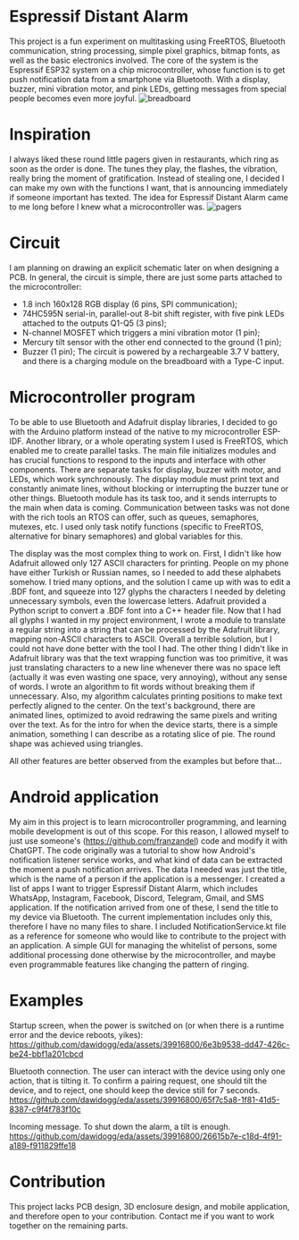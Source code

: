 # Espressif Distant Alarm
This project is a fun experiment on multitasking using FreeRTOS, Bluetooth communication, string processing, simple pixel graphics, bitmap fonts, as well as the basic electronics involved. The core of the system is the Espressif ESP32 system on a chip microcontroller, whose function is to get push notification data from a smartphone via Bluetooth. With a display, buzzer, mini vibration motor, and pink LEDs, getting messages from special people becomes even more joyful. 
![breadboard](https://github.com/dawidogg/eda/assets/39916800/89cb7d79-562a-459c-aa0a-fa71b13d7024)

# Inspiration
I always liked these round little pagers given in restaurants, which ring as soon as the order is done. The tunes they play, the flashes, the vibration, really bring the moment of gratification. Instead of stealing one, I decided I can make my own with the functions I want, that is announcing immediately if someone important has texted. The idea for Espressif Distant Alarm came to me long before I knew what a microcontroller was.
![pagers](https://github.com/dawidogg/eda/assets/39916800/614dd135-7bec-4381-b1b5-8fd747c0954a)

# Circuit
I am planning on drawing an explicit schematic later on when designing a PCB. In general, the circuit is simple, there are just some parts attached to the microcontroller:
- 1.8 inch 160x128 RGB display (6 pins, SPI communication);
- 74HC595N serial-in, parallel-out 8-bit shift register, with five pink LEDs attached to the outputs Q1-Q5 (3 pins);
- N-channel MOSFET which triggers a mini vibration motor (1 pin);
- Mercury tilt sensor with the other end connected to the ground (1 pin);
- Buzzer (1 pin);
The circuit is powered by a rechargeable 3.7 V battery, and there is a charging module on the breadboard with a Type-C input.

# Microcontroller program
To be able to use Bluetooth and Adafruit display libraries, I decided to go with the Arduino platform instead of the native to my microcontroller ESP-IDF. Another library, or a whole operating system I used is FreeRTOS, which enabled me to create parallel tasks. The main file initializes modules and has crucial functions to respond to the inputs and interface with other components. There are separate tasks for display, buzzer with motor, and LEDs, which work synchronously. The display module must print text and constantly animate lines, without blocking or interrupting the buzzer tune or other things. Bluetooth module has its task too, and it sends interrupts to the main when data is coming. Communication between tasks was not done with the rich tools an RTOS can offer, such as queues, semaphores, mutexes, etc. I used only task notify functions (specific to FreeRTOS, alternative for binary semaphores) and global variables for this. 

The display was the most complex thing to work on. First, I didn't like how Adafruit allowed only 127 ASCII characters for printing. People on my phone have either Turkish or Russian names, so I needed to add these alphabets somehow. I tried many options, and the solution I came up with was to edit a .BDF font, and squeeze into 127 glyphs the characters I needed by deleting unnecessary symbols, even the lowercase letters. Adafruit provided a Python script to convert a .BDF font into a C++ header file. Now that I had all glyphs I wanted in my project environment, I wrote a module to translate a regular string into a string that can be processed by the Adafruit library, mapping non-ASCII characters to ASCII. Overall a terrible solution, but I could not have done better with the tool I had. The other thing I didn't like in Adafruit library was that the text wrapping function was too primitive, it was just translating characters to a new line whenever there was no space left (actually it was even wasting one space, very annoying), without any sense of words. I wrote an algorithm to fit words without breaking them if unnecessary. Also, my algorithm calculates printing positions to make text perfectly aligned to the center. On the text's background, there are animated lines, optimized to avoid redrawing the same pixels and writing over the text. As for the intro for when the device starts, there is a simple animation, something I can describe as a rotating slice of pie. The round shape was achieved using triangles.

All other features are better observed from the examples but before that...

# Android application
My aim in this project is to learn microcontroller programming, and learning mobile development is out of this scope. For this reason, I allowed myself to just use someone's (https://github.com/franzandel) code and modify it with ChatGPT. The code originally was a tutorial to show how Android's notification listener service works, and what kind of data can be extracted the moment a push notification arrives. The data I needed was just the title, which is the name of a person if the application is a messenger. I created a list of apps I want to trigger Espressif Distant Alarm, which includes WhatsApp, Instagram, Facebook, Discord, Telegram, Gmail, and SMS application. If the notification arrived from one of these, I send the title to my device via Bluetooth. The current implementation includes only this, therefore I have no many files to share. I included NotificationService.kt file as a reference for someone who would like to contribute to the project with an application. A simple GUI for managing the whitelist of persons, some additional processing done otherwise by the microcontroller, and maybe even programmable features like changing the pattern of ringing.

# Examples
Startup screen, when the power is switched on (or when there is a runtime error and the device reboots, yikes):
https://github.com/dawidogg/eda/assets/39916800/6e3b9538-dd47-426c-be24-bbf1a201cbcd

Bluetooth connection. The user can interact with the device using only one action, that is tilting it. To confirm a pairing request, one should tilt the device, and to reject, one should keep the device still for 7 seconds.
https://github.com/dawidogg/eda/assets/39916800/65f7c5a8-1f81-41d5-8387-c9f4f783f10c

Incoming message. To shut down the alarm, a tilt is enough.
https://github.com/dawidogg/eda/assets/39916800/26615b7e-c18d-4f91-a189-f911829ffe18

# Contribution
This project lacks PCB design, 3D enclosure design, and mobile application, and therefore open to your contribution. Contact me if you want to work together on the remaining parts.  
